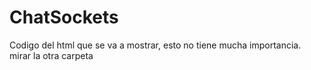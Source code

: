 ChatSockets
===========

Codigo del html que se va a mostrar, esto no tiene mucha importancia. mirar la otra carpeta